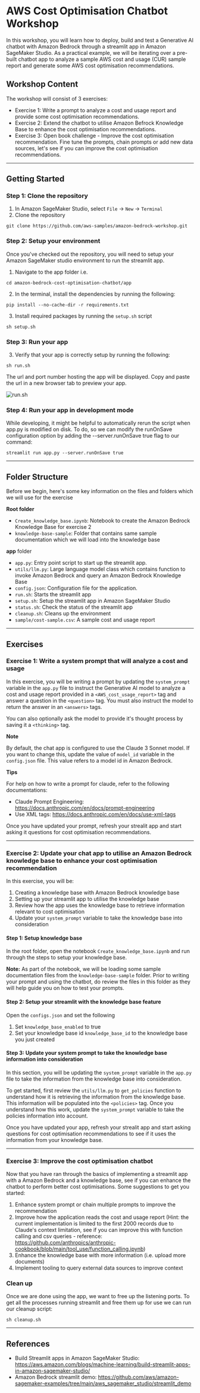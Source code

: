 # AWS Cost Optimisation Chatbot Workshop

In this workshop, you will learn how to deploy, build and test a Generative AI chatbot with Amazon Bedrock through a streamlit app in Amazon SageMaker Studio. 
As a practical example, we will be iterating over a pre-built chatbot app to analyze a sample AWS cost and usage (CUR) sample report and generate some AWS cost optimisation recommendations.

## Workshop Content
The workshop will consist of 3 exercises:
- Exercise 1: Write a prompt to analyze a cost and usage report and provide some cost optimisation recommendations.
- Exercise 2: Extend the chatbot to utilise Amazon Befrock Knowledge Base to enhance the cost optimisation recommendations.
- Exercise 3: Open book challenge - Improve the cost optimisation recommendation. Fine tune the prompts, chain prompts or add new data sources, let's see if you can improve the cost optimisation recommendations.

---

## Getting Started

### Step 1: Clone the repository
1. In Amazon SageMaker Studio, select `File` -> `New` -> `Terminal`
2. Clone the repository
```
git clone https://github.com/aws-samples/amazon-bedrock-workshop.git
```

### Step 2: Setup your environment
Once you've checked out the repository, you will need to setup your Amazon SageMaker studio environment to run the streamlit app.

1. Navigate to the app folder i.e. 
```
cd amazon-bedrock-cost-optimisation-chatbot/app
```
2. In the terminal, install the dependencies by running the following:

```
pip install --no-cache-dir -r requirements.txt
```
3. Install required packages by running the `setup.sh` script
```
sh setup.sh
```

### Step 3: Run your app
3. Verify that your app is correctly setup by running the following:

```
sh run.sh
```

The url and port number hosting the app will be displayed. Copy and paste the url in a new browser tab to preview your app.

![run.sh](./images/streamlit-demo-1.png)

### Step 4: Run your app in development mode
While developing, it might be helpful to automatically rerun the script when app.py is modified on disk. To do, so we can modify the runOnSave configuration option by adding the --server.runOnSave true flag to our command:

```
streamlit run app.py --server.runOnSave true
```
---
## Folder Structure
Before we begin, here's some key information on the files and folders which we will use for the exercise

**Root folder**
- `Create_knowledge_base.ipynb`: Notebook to create the Amazon Bedrock Knowledge Base for exercise 2
- `knowledge-base-sample`: Folder that contains same sample documentation which we will load into the knowledge base

**app** folder

- `app.py`: Entry point script to start up the streamlit app.
- `utils/llm.py`: Large language model class which contains function to invoke Amazon Bedrock and query an Amazon Bedrock Knowledge Base
- `config.json`: Configuration file for the application.
- `run.sh`: Starts the streamlit app
- `setup.sh`: Setup the streamlit app in Amazon SageMaker Studio
- `status.sh`: Check the status of the streamlit app
- `cleanup.sh`: Cleans up the environment
- `sample/cost-sample.csv`: A sample cost and usage report

---
## Exercises

### Exercise 1: Write a system prompt that will analyze a cost and usage

In this exercise, you will be writing a prompt by updating the `system_prompt` variable in the `app.py` file to instruct the Generative AI model to analyze a cost and usage report provided in a `<AWS_cost_usage_report>` tag and answer a question in the `<question>` tag. You must also instruct the model to return the answer in an `<answers>` tags.

You can also optionally ask the model to provide it's thought process by saving it a `<thinking>` tag.

**Note** 

By default, the chat app is configured to use the Claude 3 Sonnet model. If you want to change this, update the value of `model_id` variable in the `config.json` file. This value refers to a model id in Amazon Bedrock.

**Tips**

For help on how to write a prompt for claude, refer to the following documentations:

- Claude Prompt Engineering: https://docs.anthropic.com/en/docs/prompt-engineering
- Use XML tags: https://docs.anthropic.com/en/docs/use-xml-tags

Once you have updated your prompt, refresh your strealit app and start asking it questions for cost optimisation recommendations.

---

### Exercise 2: Update your chat app to utilise an Amazon Bedrock knowledge base to enhance your cost optimisation recommendation
    
In this exercise, you will be:

1. Creating a knowledge base with Amazon Bedrock knowledge base
2. Setting up your streamlit app to utilise the knowledge base
3. Review how the app uses the knowledge base to retrieve information relevant to cost optimisation
4. Update your `system_prompt` variable to take the knowledge base into consideration
    
    
#### Step 1: Setup knowledge base
    
In the root folder, open the notebook `Create_knowledge_base.ipynb` and run through the steps to setup your knowledge base.

**Note:** As part of the notebook, we will be loading some sample documentation files from the `knowledge-base-sample` folder. Prior to writing your prompt and using the chatbot, do review the files in this folder as they will help guide you on how to test your prompts.

#### Step 2: Setup your streamlit with the knowledge base feature

Open the `configs.json` and set the following

1. Set `knowledge_base_enabled` to true
2. Set your knowledge base id `knowledge_base_id` to the knowledge base you just created

#### Step 3: Update your system prompt to take the knowledge base information into consideration

In this section, you will be updating the `system_prompt` variable in the `app.py` file to take the information from the knowledge base into consideration. 

To get started, first review the `utils/llm.py` to `get_policies` function to understand how it is retrieving the information from the knowledge base. This information will be populated into the `<policies>` tag. Once you understand how this work, update the `system_prompt` variable to take the policies information into account.

Once you have updated your app, refresh your strealit app and start asking questions for cost optimisation recommendations to see if it uses the information from your knowledge base.

---

### Exercise 3: Improve the cost optimisation chatbot

Now that you have ran through the basics of implementing a streamlit app with a Amazon Bedrock and a knowledge base, see if you can enhance the chatbot to perform better cost optimisations. Some suggestions to get you started:

1. Enhance system prompt or chain multiple prompts to improve the recommendation
2. Improve how the application reads the cost and usage report (Hint: the current implementation is limited to the first 2000 records due to Claude's context limitation, see if you can improve this with function calling and csv queries - reference: https://github.com/anthropics/anthropic-cookbook/blob/main/tool_use/function_calling.ipynb)
3. Enhance the knowledge base with more information (i.e. upload more documents)
4. Implement tooling to query external data sources to improve context

### Clean up
Once we are done using the app, we want to free up the listening ports. To get all the processes running streamlit and free them up for use we can run our cleanup script: 
```
sh cleanup.sh
```

---

## References

 - Build Streamlit apps in Amazon SageMaker Studio: https://aws.amazon.com/blogs/machine-learning/build-streamlit-apps-in-amazon-sagemaker-studio/
 - Amazon Bedrock streamlit demo: https://github.com/aws/amazon-sagemaker-examples/tree/main/aws_sagemaker_studio/streamlit_demo
